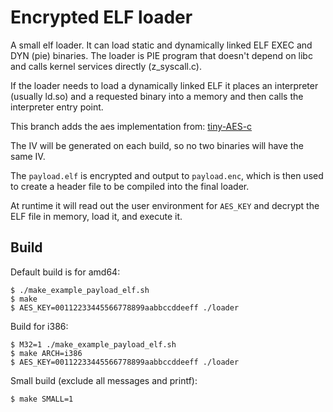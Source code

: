 # Encrypted ELF loader

A small elf loader. It can load static and dynamically linked ELF EXEC and DYN (pie) binaries. The loader is PIE program that doesn't depend on libc and calls kernel services directly (z_syscall.c).

If the loader needs to load a dynamically linked ELF it places an interpreter (usually ld.so) and a requested binary into a memory and then calls the interpreter entry point.

This branch adds the aes implementation from: [tiny-AES-c](https://github.com/kokke/tiny-AES-c/)

The IV will be generated on each build, so no two binaries will have the same IV.

The `payload.elf` is encrypted and output to `payload.enc`, which is then used to create a header file to be compiled into the final loader.

At runtime it will read out the user environment for `AES_KEY` and decrypt the ELF file in memory, load it, and execute it.

## Build

Default build is for amd64:

```
$ ./make_example_payload_elf.sh
$ make
$ AES_KEY=00112233445566778899aabbccddeeff ./loader
```

Build for i386:

```
$ M32=1 ./make_example_payload_elf.sh
$ make ARCH=i386
$ AES_KEY=00112233445566778899aabbccddeeff ./loader
```

Small build (exclude all messages and printf):

```
$ make SMALL=1
```
